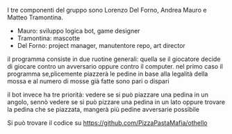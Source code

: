 I tre componenti del gruppo sono Lorenzo Del Forno, Andrea Mauro e Matteo Tramontina.
  - Mauro: sviluppo logica bot, game designer
  - Tramontina: mascotte
  - Del Forno: project manager, manutentore repo, art director

il programma consiste in due ruotine generali: quella se il giocatore decide di giocare contro un avversario
oppure contro il computer.
nel primo caso il programma se,plicemente piazzerà le pedine in base alla legalità della mossa e al numero
di mosse già fatte sono pari o dispari

il bot invece ha tre priorità: vedere se si può piazzare una pedina in un angolo, sennò vedere se si può 
pizzare una pedina in un lato oppure trovare la pedina che se piazzata, mangerà più pedine avversarie possibile
 

Si può trovare il codice su https://github.com/PizzaPastaMafia/othello
